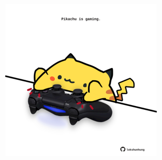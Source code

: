 <!-- built at 10/03/2024, 18:00:39 UTC -->
<p align="center">
  <img width="500" height="500" src="./ReadmeImage.svg">
</p>
